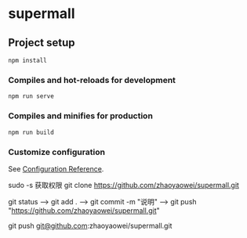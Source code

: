 # supermall

## Project setup

```
npm install
```

### Compiles and hot-reloads for development

```
npm run serve
```

### Compiles and minifies for production

```
npm run build
```

### Customize configuration

See [Configuration Reference](https://cli.vuejs.org/config/).

sudo -s 获取权限
git clone https://github.com/zhaoyaowei/supermall.git

git status --> git add . --> git commit -m "说明" --> git push "https://github.com/zhaoyaowei/supermall.git"

git push git@github.com:zhaoyaowei/supermall.git             
